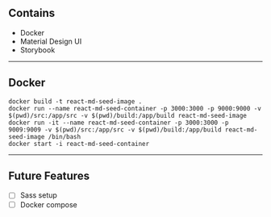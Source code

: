 ## Contains

- Docker
- Material Design UI
- Storybook

---

## Docker

```
docker build -t react-md-seed-image .
docker run --name react-md-seed-container -p 3000:3000 -p 9000:9000 -v $(pwd)/src:/app/src -v $(pwd)/build:/app/build react-md-seed-image
docker run -it --name react-md-seed-container -p 3000:3000 -p 9009:9009 -v $(pwd)/src:/app/src -v $(pwd)/build:/app/build react-md-seed-image /bin/bash
docker start -i react-md-seed-container
```

---

## Future Features

- [ ] Sass setup
- [ ] Docker compose